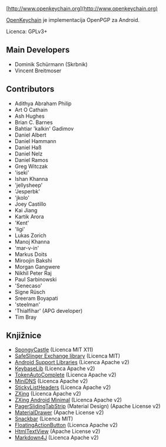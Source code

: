 [//]: # (NOTE: Please put every sentence in its own line, Transifex puts every line in its own translation field!)

[http://www.openkeychain.org](http://www.openkeychain.org)

[OpenKeychain](http://www.openkeychain.org) je implementacija OpenPGP za Android.

Licenca: GPLv3+

## Main Developers
  * Dominik Schürmann (Skrbnik)
  * Vincent Breitmoser

## Contributors
  * Adithya Abraham Philip
  * Art O Cathain
  * Ash Hughes
  * Brian C. Barnes
  * Bahtiar 'kalkin' Gadimov
  * Daniel Albert
  * Daniel Hammann
  * Daniel Haß
  * Daniel Nelz
  * Daniel Ramos
  * Greg Witczak
  * 'iseki'
  * Ishan Khanna
  * 'jellysheep'
  * 'Jesperbk'
  * 'jkolo'
  * Joey Castillo
  * Kai Jiang
  * Kartik Arora
  * 'Kent'
  * 'ligi'
  * Lukas Zorich
  * Manoj Khanna
  * 'mar-v-in'
  * Markus Doits
  * Miroojin Bakshi
  * Morgan Gangwere
  * Nikhil Peter Raj
  * Paul Sarbinowski
  * 'Senecaso'
  * Signe Rüsch
  * Sreeram Boyapati
  * 'steelman'
  * 'Thialfihar' (APG developer)
  * Tim Bray

## Knjižnice
  * [SpongyCastle](http://rtyley.github.com/spongycastle/) (Licenca MIT X11)
  * [SafeSlinger Exchange library](https://github.com/SafeSlingerProject/exchange-android) (Licenca MIT)
  * [Android Support Libraries](http://developer.android.com/tools/support-library/index.html) (Licenca Apache v2)
  * [KeybaseLib](https://github.com/timbray/KeybaseLib) (Licenca Apache v2)
  * [TokenAutoComplete](https://github.com/splitwise/TokenAutoComplete) (Licenca Apache v2)
  * [MiniDNS](https://github.com/rtreffer/minidns) (Licenca Apache v2)
  * [StickyListHeaders](https://github.com/emilsjolander/StickyListHeaders) (Licenca Apache v2)
  * [ZXing](https://github.com/zxing/zxing) (Licenca Apache v2)
  * [ZXing Android Minimal](https://github.com/journeyapps/zxing-android-embedded) (Licenca Apache v2)
  * [PagerSlidingTabStrip](https://github.com/jpardogo/PagerSlidingTabStrip) (Material Design) (Apache License v2)
  * [MaterialDrawer](https://github.com/mikepenz/MaterialDrawer) (Apache License v2)
  * [Snackbar](https://github.com/nispok/snackbar) (Licenca MIT)
  * [FloatingActionButton](https://github.com/futuresimple/android-floating-action-button) (Licenca Apache v2)
  * [HtmlTextView](https://github.com/sufficientlysecure/html-textview) (Apache License v2)
  * [Markdown4J](https://github.com/jdcasey/markdown4j) (Licenca Apache v2)